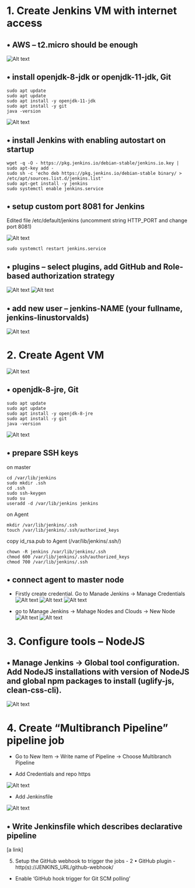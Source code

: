 # 1.	 Create Jenkins VM with internet access 
## •	AWS – t2.micro should be enough

![Alt text](https://github.com/Piotukh/material-design-template/blob/master/Week2_CI_CD_tools/1.png)

## •	install openjdk-8-jdk or openjdk-11-jdk, Git

    sudo apt update
    sudo apt update
    sudo apt install -y openjdk-11-jdk
    sudo apt install -y git
    java -version
    
![Alt text](https://github.com/Piotukh/material-design-template/blob/master/Week2_CI_CD_tools/7.png)    
    
## •	install Jenkins with enabling autostart on startup

    wget -q -O - https://pkg.jenkins.io/debian-stable/jenkins.io.key | sudo apt-key add -
    sudo sh -c 'echo deb https://pkg.jenkins.io/debian-stable binary/ > /etc/apt/sources.list.d/jenkins.list'
    sudo apt-get install -y jenkins
    sudo systemctl enable jenkins.service

## •	setup custom port 8081 for Jenkins
Edited file /etc/default/jenkins (uncomment string HTTP_PORT and change port 8081)

![Alt text](https://github.com/Piotukh/material-design-template/blob/master/Week2_CI_CD_tools/2.png)

    sudo systemctl restart jenkins.service

## •	plugins – select plugins, add GitHub and Role-based authorization strategy

![Alt text](https://github.com/Piotukh/material-design-template/blob/master/Week2_CI_CD_tools/4.png)
![Alt text](https://github.com/Piotukh/material-design-template/blob/master/Week2_CI_CD_tools/5.png)

## •	add new user – jenkins-NAME (your fullname, jenkins-linustorvalds)

![Alt text](https://github.com/Piotukh/material-design-template/blob/master/Week2_CI_CD_tools/3.png)

# 2.	 Create Agent VM 

![Alt text](https://github.com/Piotukh/material-design-template/blob/master/Week2_CI_CD_tools/1.png)

## •	openjdk-8-jre, Git

    sudo apt update
    sudo apt update
    sudo apt install -y openjdk-8-jre
    sudo apt install -y git
    java -version
    
![Alt text](https://github.com/Piotukh/material-design-template/blob/master/Week2_CI_CD_tools/6.png)    

## •	prepare SSH keys
on master

    cd /var/lib/jenkins
    sudo mkdir .ssh
    cd .ssh
    sudo ssh-keygen
    sudo su
    useradd -d /var/lib/jenkins jenkins

on Agent 

    mkdir /var/lib/jenkins/.ssh
    touch /var/lib/jenkins/.ssh/authorized_keys
    
copy id_rsa.pub to Agent (/var/lib/jenkins/.ssh/) 

    chown -R jenkins /var/lib/jenkins/.ssh
    chmod 600 /var/lib/jenkins/.ssh/authorized_keys
    chmod 700 /var/lib/jenkins/.ssh

## •	connect agent to master node

+ Firstly create credential. Go to Manade Jenkins -> Manage Credentials
![Alt text](https://github.com/Piotukh/material-design-template/blob/master/Week2_CI_CD_tools/9.png)
![Alt text](https://github.com/Piotukh/material-design-template/blob/master/Week2_CI_CD_tools/11.png)
![Alt text](https://github.com/Piotukh/material-design-template/blob/master/Week2_CI_CD_tools/12.png)

+ go to Manage Jenkins -> Mahage Nodes and Clouds -> New Node
![Alt text](https://github.com/Piotukh/material-design-template/blob/master/Week2_CI_CD_tools/8.png)
![Alt text](https://github.com/Piotukh/material-design-template/blob/master/Week2_CI_CD_tools/13.png)

# 3.	Configure tools – NodeJS 

## •	Manage Jenkins -> Global tool configuration. Add NodeJS installations with version of NodeJS and global npm packages to install (uglify-js, clean-css-cli).

![Alt text](https://github.com/Piotukh/material-design-template/blob/master/Week2_CI_CD_tools/14.png)

# 4.	Create “Multibranch Pipeline” pipeline job 

 + Go to New Item -> Write name of Pipeline -> Choose Multibranch Pipeline
 
 + Add Credentials and repo https

![Alt text](https://github.com/Piotukh/material-design-template/blob/master/Week2_CI_CD_tools/15.png)

+ Add Jenkinsfile

![Alt text](https://github.com/Piotukh/material-design-template/blob/master/Week2_CI_CD_tools/16.png)

## • Write Jenkinsfile which describes declarative pipeline

[a link]

5.	Setup the GitHub webhook to trigger the jobs - 2
•	GitHub plugin - http(s)://JENKINS_URL/github-webhook/
-	Enable ‘GitHub hook trigger for Git SCM polling’


